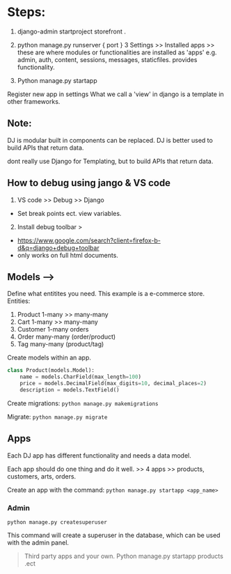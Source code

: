 # Steps: 

1. django-admin startproject storefront .
2. python manage.py runserver { port }
3 Settings >> Installed apps >> these are where modules or functionalities are installed as 'apps'
e.g. admin, auth, content, sessions, messages, staticfiles. provides functionality.

4. Python manage.py startapp

Register new app in settings
What we call a 'view' in django is a template in other frameworks.

## Note: 

DJ is modular built in components can be replaced. 
DJ is better used to build APIs that return data. 

dont really use Django for Templating, but to build APIs that return data.

## How to debug using jango & VS code
1. VS code >> Debug >> Django 
- Set break points ect. view variables.

2. Install debug toolbar >
- https://www.google.com/search?client=firefox-b-d&q=django+debug+toolbar
- only works on full html documents.

## Models -->
Define what entitites you need. 
This example is a e-commerce store.
Entities: 
1. Product  1-many >> many-many
2. Cart  1-many >> many-many
3. Customer  1-many orders
4. Order many-many (order/product)
5. Tag many-many (product/tag)

Create models within an app. 

```python
class Product(models.Model):
    name = models.CharField(max_length=100)
    price = models.DecimalField(max_digits=10, decimal_places=2)
    description = models.TextField()
```

Create migrations:
`python manage.py makemigrations`

Migrate:
`python manage.py migrate`

## Apps 

Each DJ app has different functionality and needs a data model.

Each app should do one thing and do it well. >> 4 apps >> products, customers, arts, orders. 

Create an app with the command: 
`python manage.py startapp <app_name>`

### Admin

`python manage.py createsuperuser`

This command will create a superuser in the database, which can be used with the admin panel.

> Third party apps and your own.
> Python manage.py startapp products .ect

